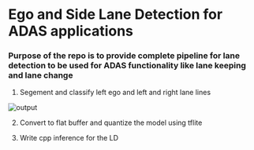 # Ego and Side Lane Detection for ADAS applications
### Purpose of the repo is to provide complete pipeline for lane detection to be used for ADAS functionality like lane keeping and lane change
1) Segement and classify left ego and left and right lane lines

![output](https://user-images.githubusercontent.com/22799415/109169456-1f533c80-7780-11eb-9f88-6ca6fc7227ea.gif)

2) Convert to flat buffer and quantize the model using tflite 

4) Write cpp inference for the LD

